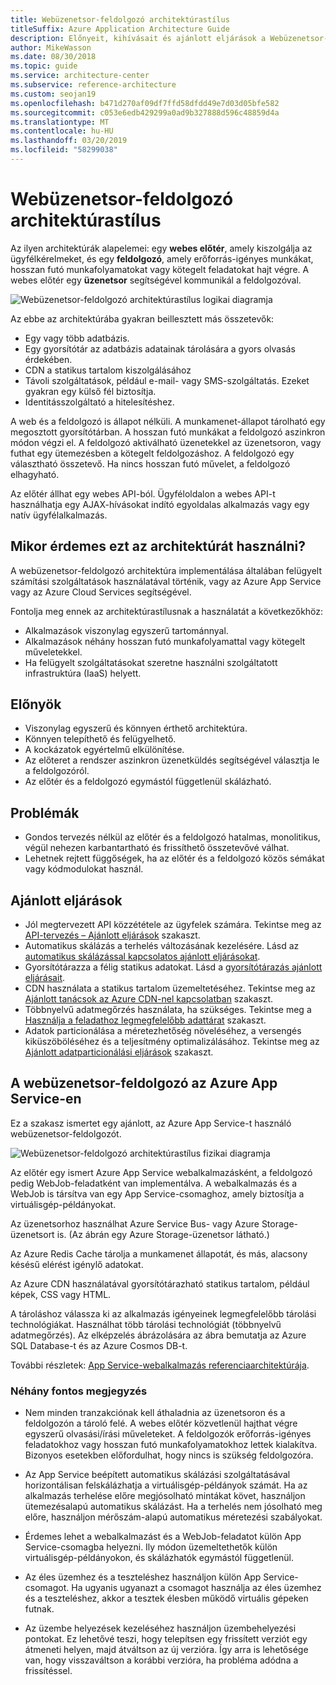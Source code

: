 ```yaml
---
title: Webüzenetsor-feldolgozó architektúrastílus
titleSuffix: Azure Application Architecture Guide
description: Előnyeit, kihívásait és ajánlott eljárások a Webüzenetsor-feldolgozó architektúráinak ismerteti az Azure-ban.
author: MikeWasson
ms.date: 08/30/2018
ms.topic: guide
ms.service: architecture-center
ms.subservice: reference-architecture
ms.custom: seojan19
ms.openlocfilehash: b471d270af09df7ffd58dfdd49e7d03d05bfe582
ms.sourcegitcommit: c053e6edb429299a0ad9b327888d596c48859d4a
ms.translationtype: MT
ms.contentlocale: hu-HU
ms.lasthandoff: 03/20/2019
ms.locfileid: "58299038"
---
```

# <a name="web-queue-worker-architecture-style"></a>Webüzenetsor-feldolgozó architektúrastílus

Az ilyen architektúrák alapelemei: egy **webes előtér**, amely kiszolgálja az ügyfélkérelmeket, és egy **feldolgozó**, amely erőforrás-igényes munkákat, hosszan futó munkafolyamatokat vagy kötegelt feladatokat hajt végre.  A webes előtér egy **üzenetsor** segítségével kommunikál a feldolgozóval.

![Webüzenetsor-feldolgozó architektúrastílus logikai diagramja](./images/web-queue-worker-logical.svg)

Az ebbe az architektúrába gyakran beillesztett más összetevők:

- Egy vagy több adatbázis.
- Egy gyorsítótár az adatbázis adatainak tárolására a gyors olvasás érdekében.
- CDN a statikus tartalom kiszolgálásához
- Távoli szolgáltatások, például e-mail- vagy SMS-szolgáltatás. Ezeket gyakran egy külső fél biztosítja.
- Identitásszolgáltató a hitelesítéshez.

A web és a feldolgozó is állapot nélküli. A munkamenet-állapot tárolható egy megosztott gyorsítótárban. A hosszan futó munkákat a feldolgozó aszinkron módon végzi el. A feldolgozó aktiválható üzenetekkel az üzenetsoron, vagy futhat egy ütemezésben a kötegelt feldolgozáshoz. A feldolgozó egy választható összetevő. Ha nincs hosszan futó művelet, a feldolgozó elhagyható.

Az előtér állhat egy webes API-ból. Ügyféloldalon a webes API-t használhatja egy AJAX-hívásokat indító egyoldalas alkalmazás vagy egy natív ügyfélalkalmazás.

## <a name="when-to-use-this-architecture"></a>Mikor érdemes ezt az architektúrát használni?

A webüzenetsor-feldolgozó architektúra implementálása általában felügyelt számítási szolgáltatások használatával történik, vagy az Azure App Service vagy az Azure Cloud Services segítségével.

Fontolja meg ennek az architektúrastílusnak a használatát a következőkhöz:

- Alkalmazások viszonylag egyszerű tartománnyal.
- Alkalmazások néhány hosszan futó munkafolyamattal vagy kötegelt műveletekkel.
- Ha felügyelt szolgáltatásokat szeretne használni szolgáltatott infrastruktúra (IaaS) helyett.

## <a name="benefits"></a>Előnyök

- Viszonylag egyszerű és könnyen érthető architektúra.
- Könnyen telepíthető és felügyelhető.
- A kockázatok egyértelmű elkülönítése.
- Az előteret a rendszer aszinkron üzenetküldés segítségével választja le a feldolgozóról.
- Az előtér és a feldolgozó egymástól függetlenül skálázható.

## <a name="challenges"></a>Problémák

- Gondos tervezés nélkül az előtér és a feldolgozó hatalmas, monolitikus, végül nehezen karbantartható és frissíthető összetevővé válhat.
- Lehetnek rejtett függőségek, ha az előtér és a feldolgozó közös sémákat vagy kódmodulokat használ.

## <a name="best-practices"></a>Ajánlott eljárások

- Jól megtervezett API közzététele az ügyfelek számára. Tekintse meg az [API-tervezés – Ajánlott eljárások][api-design] szakaszt.
- Automatikus skálázás a terhelés változásának kezelésére. Lásd az [automatikus skálázással kapcsolatos ajánlott eljárásokat][autoscaling].
- Gyorsítótárazza a félig statikus adatokat. Lásd a [gyorsítótárazás ajánlott eljárásait][caching].
- CDN használata a statikus tartalom üzemeltetéséhez. Tekintse meg az [Ajánlott tanácsok az Azure CDN-nel kapcsolatban][cdn] szakaszt.
- Többnyelvű adatmegőrzés használata, ha szükséges. Tekintse meg a [Használja a feladathoz legmegfelelőbb adattárat][polyglot] szakaszt.
- Adatok particionálása a méretezhetőség növeléséhez, a versengés kiküszöböléséhez és a teljesítmény optimalizálásához. Tekintse meg az [Ajánlott adatparticionálási eljárások][data-partition] szakaszt.

## <a name="web-queue-worker-on-azure-app-service"></a>A webüzenetsor-feldolgozó az Azure App Service-en

Ez a szakasz ismertet egy ajánlott, az Azure App Service-t használó webüzenetsor-feldolgozót.

![Webüzenetsor-feldolgozó architektúrastílus fizikai diagramja](./images/web-queue-worker-physical.png)

Az előtér egy ismert Azure App Service webalkalmazásként, a feldolgozó pedig WebJob-feladatként van implementálva. A webalkalmazás és a WebJob is társítva van egy App Service-csomaghoz, amely biztosítja a virtuálisgép-példányokat.

Az üzenetsorhoz használhat Azure Service Bus- vagy Azure Storage-üzenetsort is. (Az ábrán egy Azure Storage-üzenetsor látható.)

Az Azure Redis Cache tárolja a munkamenet állapotát, és más, alacsony késésű elérést igénylő adatokat.

Az Azure CDN használatával gyorsítótárazható statikus tartalom, például képek, CSS vagy HTML.

A tároláshoz válassza ki az alkalmazás igényeinek legmegfelelőbb tárolási technológiákat. Használhat több tárolási technológiát (többnyelvű adatmegőrzés). Az elképzelés ábrázolására az ábra bemutatja az Azure SQL Database-t és az Azure Cosmos DB-t.

További részletek: [App Service-webalkalmazás referenciaarchitektúrája][scalable-web-app].

### <a name="additional-considerations"></a>Néhány fontos megjegyzés

- Nem minden tranzakciónak kell áthaladnia az üzenetsoron és a feldolgozón a tároló felé. A webes előtér közvetlenül hajthat végre egyszerű olvasási/írási műveleteket. A feldolgozók erőforrás-igényes feladatokhoz vagy hosszan futó munkafolyamatokhoz lettek kialakítva. Bizonyos esetekben előfordulhat, hogy nincs is szükség feldolgozóra.

- Az App Service beépített automatikus skálázási szolgáltatásával horizontálisan felskálázhatja a virtuálisgép-példányok számát. Ha az alkalmazás terhelése előre megjósolható mintákat követ, használjon ütemezésalapú automatikus skálázást. Ha a terhelés nem jósolható meg előre, használjon mérőszám-alapú automatikus méretezési szabályokat.

- Érdemes lehet a webalkalmazást és a WebJob-feladatot külön App Service-csomagba helyezni. Ily módon üzemeltethetők külön virtuálisgép-példányokon, és skálázhatók egymástól függetlenül.

- Az éles üzemhez és a teszteléshez használjon külön App Service-csomagot. Ha ugyanis ugyanazt a csomagot használja az éles üzemhez és a teszteléshez, akkor a tesztek élesben működő virtuális gépeken futnak.

- Az üzembe helyezések kezeléséhez használjon üzembehelyezési pontokat. Ez lehetővé teszi, hogy telepítsen egy frissített verziót egy átmeneti helyen, majd átváltson az új verzióra. Így arra is lehetősége van, hogy visszaváltson a korábbi verzióra, ha probléma adódna a frissítéssel.

<!-- links -->

[api-design]: ../../best-practices/api-design.md
[autoscaling]: ../../best-practices/auto-scaling.md
[caching]: ../../best-practices/caching.md
[cdn]: ../../best-practices/cdn.md
[data-partition]: ../../best-practices/data-partitioning.md
[polyglot]: ../design-principles/use-the-best-data-store.md
[scalable-web-app]: ../../reference-architectures/app-service-web-app/scalable-web-app.md